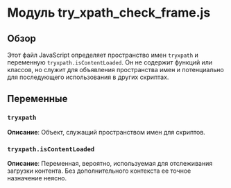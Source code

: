 # Модуль try_xpath_check_frame.js

## Обзор

Этот файл JavaScript определяет пространство имен `tryxpath` и переменную `tryxpath.isContentLoaded`.  Он не содержит функций или классов, но служит для объявления пространства имен и потенциально для последующего использования в других скриптах.

## Переменные

### `tryxpath`

**Описание**: Объект, служащий пространством имен для скриптов.

### `tryxpath.isContentLoaded`

**Описание**: Переменная, вероятно, используемая для отслеживания загрузки контента.  Без дополнительного контекста ее точное назначение неясно.